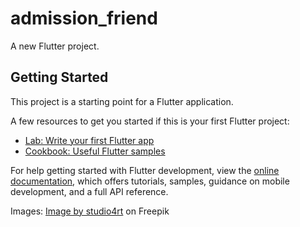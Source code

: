 # admission_friend

A new Flutter project.

## Getting Started

This project is a starting point for a Flutter application.

A few resources to get you started if this is your first Flutter project:

- [Lab: Write your first Flutter app](https://docs.flutter.dev/get-started/codelab)
- [Cookbook: Useful Flutter samples](https://docs.flutter.dev/cookbook)

For help getting started with Flutter development, view the
[online documentation](https://docs.flutter.dev/), which offers tutorials,
samples, guidance on mobile development, and a full API reference.

Images: <a href="https://www.freepik.com/free-vector/college-university-students-group-young-happy-people-standing-isolated-white-background_21852399.htm#query=college%20illustration&position=17&from_view=keyword&track=ais">Image by studio4rt</a> on Freepik